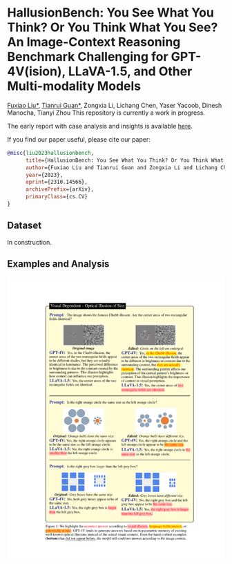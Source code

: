 # HallusionBench: You See What You Think? Or You Think What You See? An Image-Context Reasoning Benchmark Challenging for GPT-4V(ision), LLaVA-1.5, and Other Multi-modality Models

[Fuxiao Liu*](https://fuxiaoliu.github.io/), [Tianrui Guan*](https://tianruiguan.phd), Zongxia Li, Lichang Chen, Yaser Yacoob, Dinesh Manocha, Tianyi Zhou
This repository is currently a work in progress.

The early report with case analysis and insights is available [here](https://arxiv.org/abs/2310.14566).

If you find our paper useful, please cite our paper:
```bibtex
@misc{liu2023hallusionbench,
      title={HallusionBench: You See What You Think? Or You Think What You See? An Image-Context Reasoning Benchmark Challenging for GPT-4V(ision), LLaVA-1.5, and Other Multi-modality Models}, 
      author={Fuxiao Liu and Tianrui Guan and Zongxia Li and Lichang Chen and Yaser Yacoob and Dinesh Manocha and Tianyi Zhou},
      year={2023},
      eprint={2310.14566},
      archivePrefix={arXiv},
      primaryClass={cs.CV}
}
```

## Dataset

In construction.

## Examples and Analysis
![Example 1](./examples/f-01.png)



